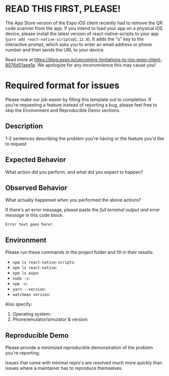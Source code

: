 # READ THIS FIRST, PLEASE!

The App Store version of the Expo iOS client recently had to remove the QR code scanner from the app. If you intend to load your app on a physical iOS device, please install the latest version of react-native-scripts to your app (`yarn add react-native-scripts@1.12.0`). It adds the "s" key to the interactive prompt, which asks you to enter an email address or phone number and then sends the URL to your device.

Read more at https://blog.expo.io/upcoming-limitations-to-ios-expo-client-8076d01aee1a. We apologize for any inconvenience this may cause you!

# Required format for issues

Please make our job easier by filling this template out to completion. If you're requesting a feature instead of reporting a bug, please feel free to skip the Environment and Reproducible Demo sections.

## Description

1-2 sentences describing the problem you're having or the feature you'd like to request

## Expected Behavior

What action did you perform, and what did you expect to happen?

## Observed Behavior

What actually happened when you performed the above actions?

If there's an error message, please paste the *full terminal output and error message* in this code block:

```
Error text goes here!
```

## Environment

Please run these commands in the project folder and fill in their results:

* `npm ls react-native-scripts`:
* `npm ls react-native`:
* `npm ls expo`:
* `node -v`:
* `npm -v`:
* `yarn --version`:
* `watchman version`:

Also specify:

1. Operating system:
2. Phone/emulator/simulator & version:

## Reproducible Demo

Please provide a minimized reproducible demonstration of the problem you're reporting.

Issues that come with minimal repro's are resolved much more quickly than issues where a maintainer has to reproduce themselves.
